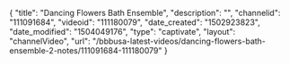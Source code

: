 {
    "title": "Dancing Flowers Bath Ensemble",
    "description": "",
    "channelid": "111091684",
    "videoid": "111180079",
    "date_created": "1502923823",
    "date_modified": "1504049176",
    "type": "captivate",
    "layout": "channelVideo",
    "url": "\/bbbusa-latest-videos\/dancing-flowers-bath-ensemble-2-notes\/111091684-111180079"
}